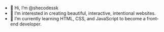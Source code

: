 - 👋 Hi, I’m @shecodessk
- 👀 I’m interested in creating beautiful, interactive, intentional websites.
- 🌱 I’m currently learning HTML, CSS, and JavaScript to become a front-end developer.

<!---
shecodessk/shecodessk is a ✨ special ✨ repository because its `README.md` (this file) appears on your GitHub profile.
You can click the Preview link to take a look at your changes.
--->
